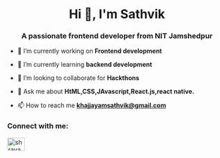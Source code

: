 <h1 align="center">Hi 👋, I'm Sathvik</h1>

<h3 align="center">A passionate frontend developer from NIT Jamshedpur</h3>

<img  margin-bottom="14px" align="right" src="https://media0.giphy.com/media/uB86ZyWQsnFSGYe2sA/giphy.gif?cid=ecf05e47cdnzrp3zsci1zii1pr4kf86rhgkrdf8mfvujjwpr&rid=giphy.gif&ct=g" alt="">

- 🔭 I’m currently working on **Frontend development**

- 🌱 I’m currently learning **backend development**

- 👯 I’m looking to collaborate for **Hackthons**

- 💬 Ask me about **HtML,CSS,JAvascript,React.js,react native.**

- 📫 How to reach me **khajjayamsathvik@gmail.com**

<h3 align="left">Connect with me:</h3>

<p align="left">
<a href="https://www.linkedin.com/in/sathvik2025/" target="blank"><img align="center" src="https://raw.githubusercontent.com/rahuldkjain/github-profile-readme-generator/master/src/images/icons/Social/linked-in-alt.svg" alt="shravani-kaware" height="30" width="40" /></a>
</p>
